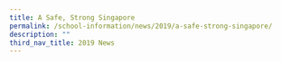 ```yaml
---
title: A Safe, Strong Singapore
permalink: /school-information/news/2019/a-safe-strong-singapore/
description: ""
third_nav_title: 2019 News
---
```



